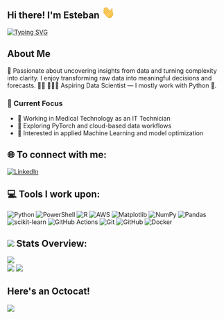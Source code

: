 ## Hi there! I'm Esteban <img src="https://raw.githubusercontent.com/ABSphreak/ABSphreak/master/gifs/Hi.gif" width="30" alt="Waving hand"/>

[![Typing SVG](https://readme-typing-svg.herokuapp.com?color=00FF00&vCenter=true&width=500&lines=Data+Science+Engineering+Student)](https://git.io/typing-svg)

##  About Me

🔎 Passionate about uncovering insights from data and turning complexity into clarity. I enjoy transforming raw data into meaningful decisions and forecasts. 🚀💡
👨🏻‍💻 Aspiring Data Scientist — I mostly work with Python 🐍.

### 🎯 Current Focus

- 🔭 Working in Medical Technology as an IT Technician  
- 🌱 Exploring PyTorch and cloud-based data workflows  
- 🤖 Interested in applied Machine Learning and model optimization


## 🌐 To connect with me:
[![LinkedIn](https://img.shields.io/badge/LinkedIn-%230077B5.svg?logo=linkedin&logoColor=white)](https://linkedin.com/in/www.linkedin.com/in/esteban-rm) 

## 💻 Tools I work upon:
![Python](https://img.shields.io/badge/python-3670A0?style=for-the-badge&logo=python&logoColor=ffdd54) ![PowerShell](https://img.shields.io/badge/PowerShell-%235391FE.svg?style=for-the-badge&logo=powershell&logoColor=white) ![R](https://img.shields.io/badge/r-%23276DC3.svg?style=for-the-badge&logo=r&logoColor=white) ![AWS](https://img.shields.io/badge/AWS-%23FF9900.svg?style=for-the-badge&logo=amazon-aws&logoColor=white) ![Matplotlib](https://img.shields.io/badge/Matplotlib-%23ffffff.svg?style=for-the-badge&logo=Matplotlib&logoColor=black) ![NumPy](https://img.shields.io/badge/numpy-%23013243.svg?style=for-the-badge&logo=numpy&logoColor=white) ![Pandas](https://img.shields.io/badge/pandas-%23150458.svg?style=for-the-badge&logo=pandas&logoColor=white) ![scikit-learn](https://img.shields.io/badge/scikit--learn-%23F7931E.svg?style=for-the-badge&logo=scikit-learn&logoColor=white) ![GitHub Actions](https://img.shields.io/badge/github%20actions-%232671E5.svg?style=for-the-badge&logo=githubactions&logoColor=white) ![Git](https://img.shields.io/badge/git-%23F05033.svg?style=for-the-badge&logo=git&logoColor=white) ![GitHub](https://img.shields.io/badge/github-%23121011.svg?style=for-the-badge&logo=github&logoColor=white) ![Docker](https://img.shields.io/badge/docker-%230db7ed.svg?style=for-the-badge&logo=docker&logoColor=white)
## <img src = "https://i.pinimg.com/originals/65/c4/f4/65c4f452571be1261e9c623f7da488ac.gif" width = 30px> Stats Overview:
![](https://nirzak-streak-stats.vercel.app/?user=Est3banR&theme=dark&hide_border=false)<br/>
![](https://github-readme-stats.vercel.app/api/top-langs/?username=Est3banR&theme=dark&hide_border=false&include_all_commits=false&count_private=false&layout=compact)
![](https://github-profile-trophy.vercel.app/?username=Est3banR&theme=radical&no-frame=false&no-bg=true&margin-w=4)

## Here's an Octocat!
<img align='center' src='https://user-images.githubusercontent.com/5713670/87202985-820dcb80-c2b6-11ea-9f56-7ec461c497c3.gif' width='200"'>

